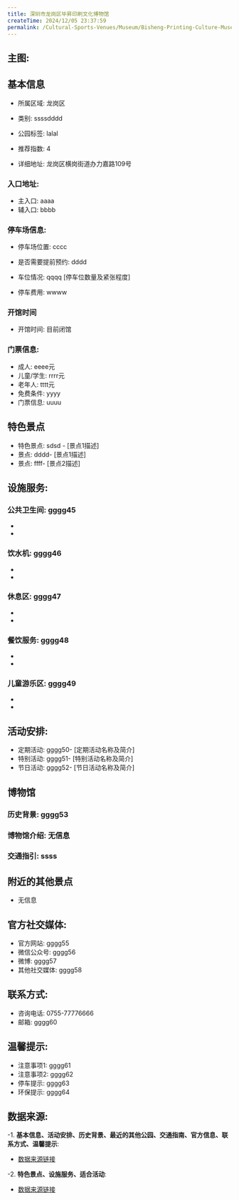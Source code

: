 ```yaml
---
title: 深圳市龙岗区毕昇印刷文化博物馆
createTime: 2024/12/05 23:37:59
permalink: /Cultural-Sports-Venues/Museum/Bisheng-Printing-Culture-Museum-Longgang-District-Shenzhen/
---
```


## 主图:
<ImageCard
image="https://cn.bing.com/th?id=OHR.AlfanzinaLighthouse_ZH-CN9704515669_1920x1080.webp"
title= "深圳市龙岗区毕昇印刷文化博物馆"
description= ""
date="2024/12/05"
href="/"
author="市文化广电旅游体育局"
/>
## 基本信息

- 所属区域: 龙岗区

- 类别: ssssdddd

- 公园标签: lalal

- 推荐指数: 4

- 详细地址: 龙岗区横岗街道办力嘉路109号

### 入口地址:
- 主入口: aaaa
- 辅入口: bbbb
### 停车场信息:
- 停车场位置: cccc

- 是否需要提前预约: dddd

- 车位情况: qqqq [停车位数量及紧张程度]

- 停车费用: wwww

### 开馆时间
- 开馆时间: 目前闭馆

### 门票信息:
- 成人: eeee元
- 儿童/学生: rrrr元
- 老年人: tttt元
- 免费条件: yyyy
- 门票信息: uuuu
## 特色景点
- 特色景点: sdsd - [景点1描述]
- 景点: dddd- [景点1描述]
- 景点: ffff- [景点2描述]
## 设施服务:
### 公共卫生间: gggg45
- 
- 
### 饮水机: gggg46
- 
- 
### 休息区: gggg47
- 
- 
### 餐饮服务: gggg48
- 
- 
### 儿童游乐区: gggg49
- 
- 
## 活动安排:
- 定期活动: gggg50- [定期活动名称及简介]
- 特别活动: gggg51- [特别活动名称及简介]
- 节日活动: gggg52- [节日活动名称及简介]
## 博物馆
### 历史背景: gggg53
### 博物馆介绍: 无信息
### 交通指引: ssss

## 附近的其他景点
- 无信息

## 官方社交媒体:
- 官方网站: gggg55
- 微信公众号: gggg56
- 微博: gggg57
- 其他社交媒体: gggg58

## 联系方式:
- 咨询电话: 0755-77776666
- 邮箱: gggg60

## 温馨提示:
- 注意事项1: gggg61
- 注意事项2: gggg62
- 停车提示: gggg63
- 环保提示: gggg64

## 数据来源:
-1. **基本信息、活动安排、历史背景、最近的其他公园、交通指南、官方信息、联系方式、温馨提示**:
- [数据来源链接](http://wtl.sz.gov.cn/ggfw/whl/bwgylb/index.html)

-2. **特色景点、设施服务、适合活动**:
- [数据来源链接](http://wtl.sz.gov.cn/ggfw/whl/bwgylb/index.html)

